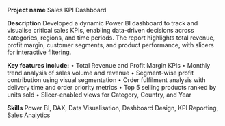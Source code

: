 **Project name**
Sales KPI Dashboard

**Description**
Developed a dynamic Power BI dashboard to track and visualise critical sales KPIs, enabling data-driven decisions across categories, regions, and time periods. The report highlights total revenue, profit margin, customer segments, and product performance, with slicers for interactive filtering.

**Key features include:**
• Total Revenue and Profit Margin KPIs
• Monthly trend analysis of sales volume and revenue
• Segment-wise profit contribution using visual segmentation
• Order fulfilment analysis with delivery time and order priority metrics
• Top 5 selling products ranked by units sold
• Slicer-enabled views for Category, Country, and Year

**Skills**
Power BI, DAX, Data Visualisation, Dashboard Design, KPI Reporting, Sales Analytics
